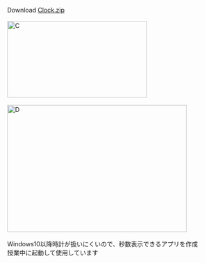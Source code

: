 Download [Clock.zip](https://github.com/user-attachments/files/23166362/Clock.zip) </br>
</br>
<img width="321" height="176" alt="C" src="https://github.com/user-attachments/assets/62afe9a9-3422-4e3d-890f-7d6bedcb149e" /></br>
</br>
<img width="413" height="292" alt="D" src="https://github.com/user-attachments/assets/5c6cec00-ad54-4854-bf04-f70f24df6c6f" /></br>
</br>
Windows10以降時計が扱いにくいので、秒数表示できるアプリを作成</br>
授業中に起動して使用しています</br>
